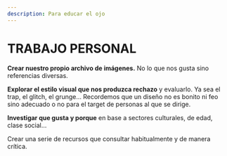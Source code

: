 ```yaml
---
description: Para educar el ojo
---
```


# TRABAJO PERSONAL

**Crear nuestro propio archivo de imágenes.** No lo que nos gusta sino referencias diversas.

**Explorar el estilo visual que nos produzca rechazo** y evaluarlo. Ya sea el trap, el glitch, el grunge… Recordemos que un diseño no es bonito ni feo sino adecuado o no para el target de personas al que se dirige.

**Investigar que gusta y porque** en base a sectores culturales, de edad, clase social…

Crear una serie de recursos que consultar habitualmente y de manera crítica.

